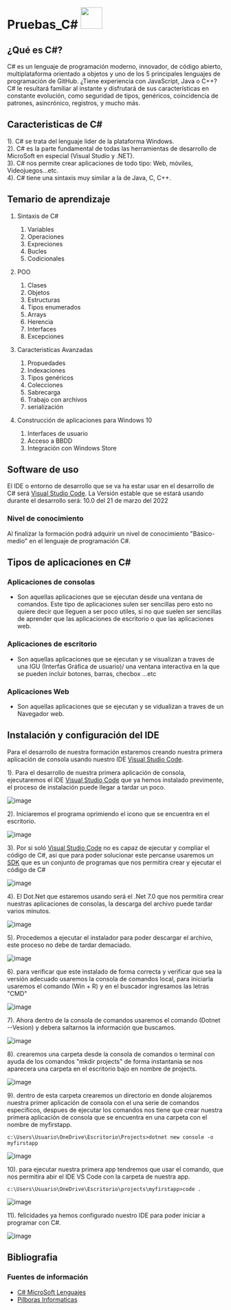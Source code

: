 # Pruebas_C# <img alt="" style="width: 50px; height: 50px;" class="" src="https://tse3.mm.bing.net/th?id=OIP.dDiDKax3YyAEQsjMXkrPoAHaHa&amp;pid=Api&amp;P=0" id="yui_3_5_1_1_1682280372914_520">

## ¿Qué es C#?

C# es un lenguaje de programación moderno, innovador, de código abierto, multiplataforma orientado a objetos y uno de los 5 principales lenguajes de programación de GitHub. ¿Tiene experiencia con JavaScript, Java o C++? C# le resultará familiar al instante y disfrutará de sus características en constante evolución, como seguridad de tipos, genéricos, coincidencia de patrones, asincrónico, registros, y mucho más.


## Caracteristicas de C#

1). C# se trata del lenguaje lider de la plataforma Windows.<br>
2). C# es la parte fundamental de todas las herramientas de desarrollo de MicroSoft en especial (Visual Studio y .NET).<br>
3). C# nos permite crear aplicaciones de todo tipo: Web, móviles, Videojuegos...etc.<br>
4). C# tiene una sintaxis muy similar a la de Java, C, C++.<br>


## Temario de aprendizaje

1. Sintaxis de C#
   1. Variables 
   2. Operaciones 
   3. Expreciones 
   4. Bucles 
   5. Codicionales 

2. POO
   1. Clases 
   2. Objetos 
   3. Estructuras 
   4. Tipos enumerados 
   5. Arrays 
   6. Herencia 
   7. Interfaces 
   8. Excepciones 

3. Caracteristícas Avanzadas 
    1. Propuedades  
    2. Indexaciones 
    3. Tipos genéricos 
    4. Colecciones 
    5. Sabrecarga  
    6. Trabajo con archivos 
    7. serialización 

4. Construcción de aplicaciones para Windows 10
    1. Interfaces de usuario <br>
    2. Acceso a BBDD <br>
    3. Integración con Windows Store <br>

## Software de uso 
El IDE o entorno de desarrollo que se va ha estar usar en el desarrollo de C# será [Visual Studio Code](https://code.visualstudio.com/ "Viaula Studio Code"). La Versión estable que se estará usando durante el desarrollo será: 10.0 del 21 de marzo del 2022

### Nivel de conocimiento 
 Al finalizar la formación podrá adquirir un nivel de conocimiento "Básico-medio" en el lenguaje de programación C#.

## Tipos de aplicaciones en C#

### Aplicaciones de consolas

  - Son aquellas aplicaciones que se ejecutan desde una ventana de comandos. Este tipo de aplicaciones sulen ser sencillas pero esto no quiere decir que lleguen a ser
  poco utiles, si no que suelen ser sencillas de aprender que las aplicaciones de escritorio o que las aplicaciones web.
 
### Aplicaciones de escritorio
  
  - Son aquellas aplicaciones  que se ejecutan y se visualizan a traves de una IGU (Interfas Gráfica de usuario)/ una ventana interactiva en la que se pueden incluir botones, barras, checbox ...etc
  
### Aplicaciones Web

  - Son aquellas aplicaciones que se ejecutan y se vidualizan a traves de un Navegador web.

## Instalación y configuración del IDE

 Para el desarrollo de nuestra formación estaremos creando nuestra primera aplicación de consola usando nuestro IDE [Visual Studio Code](https://code.visualstudio.com/ "Viaula Studio Code").

1). Para el desarrollo de nuestra primera aplicación de consola, ejecutaremos el IDE [Visual Studio Code](https://code.visualstudio.com/ "Viaula Studio Code") que  ya hemos instalado previmente, el proceso de instalación puede llegar a tardar un poco.

![image](https://github.com/Brayan-Hc11/Practicas_de_C-/assets/118775234/302fc708-517c-4372-897f-3c403456ca58)

2). Iniciaremos el programa oprimiendo el icono que se encuentra en el escritorio.

![image](https://github.com/Brayan-Hc11/Practicas_de_C-/assets/118775234/985f6c0e-8ad9-4c45-bcd3-d6cf149cdebf)

3). Por si soló  [Visual Studio Code](https://code.visualstudio.com/ "Viaula Studio Code") no es capaz de ejecutar  y compliar el código de C#, asi que para poder solucionar este percanse usaremos un [SDK](https://dotnet.microsoft.com/en-us/download "SDK") que es un conjunto de programas que nos permitira crear y ejecutar el código de C#

![image](https://github.com/Brayan-Hc11/Practicas_de_C-/assets/118775234/dfd5f32a-57da-4128-b694-4116cd5546bf)

4). El Dot.Net que estaremos usando será el .Net 7.0 que nos permitira crear nuestras aplicaciones de consolas, la descarga del archivo puede tardar varios minutos.

![image](https://github.com/Brayan-Hc11/Practicas_de_C-/assets/118775234/e008cc72-7002-4787-b717-9c008fb671c5)

5). Procedemos a ejecutar el instalador para poder descargar el archivo, este proceso no debe de tardar demaciado.

![image](https://github.com/Brayan-Hc11/Practicas_de_C-/assets/118775234/0c51bbbe-3143-41f6-82f5-93e1cb599482)

6). para verificar que este instalado de forma correcta y verificar que sea la versión adecuado usaremos la consola de comandos local, para iniciarla usaremos el comando (Win + R) y en el buscador ingresamos las letras "CMD"

![image](https://github.com/Brayan-Hc11/Practicas_de_C-/assets/118775234/5281c5bb-7820-48e5-8bf9-e3b69456b5e4)

7). Ahora dentro de la consola de comandos usaremos el comando (Dotnet --Vesion) y debera saltarnos la información que buscamos.

![image](https://github.com/Brayan-Hc11/Practicas_de_C-/assets/118775234/d5d1c36f-d06d-4855-84ab-c1b4862c0cb4)

8). crearemos una carpeta desde la consola de comandos o terminal con ayuda de los comandos "mkdir projects" de forma instantania se nos aparecera una carpeta en el escritorio bajo en nombre de projects.

![image](https://github.com/Brayan-Hc11/Practicas_de_C-/assets/118775234/7c4928f3-6df0-4416-8d6a-f5f52ac73d55)

9). dentro de esta carpeta crearemos un directorio  en donde alojaremos nuestra primer aplicación de consola con el una serie de comandos especificos, despues de ejecutar los comandos nos tiene que crear nuestra primera aplicación de consola que se encuentra en una carpeta con el nombre de myfirstapp.
~~~
c:\Users\Usuario\OneDrive\Escritorio\Projects>dotnet new console -o myfirstapp
~~~
![image](https://github.com/Brayan-Hc11/Practicas_de_C-/assets/118775234/8713e101-34a1-463d-a07b-5152efb3a7e7)

10). para ejecutar nuestra primera app tendremos que usar el comando, que nos permitira abir el IDE VS Code con la carpeta de nuestra app.
~~~
c:\Users\Usuario\OneDrive\Escritorio\projects\myfirstapp>code . 
~~~
![image](https://github.com/Brayan-Hc11/Practicas_de_C-/assets/118775234/7df6ddf2-50ab-464e-80e0-d4f2c0af9c46)

11). felicidades ya hemos configurado nuestro IDE para poder iniciar a programar con C#.

![image](https://github.com/Brayan-Hc11/Practicas_de_C-/assets/118775234/d4c09018-660f-4d0a-b32a-d20cbbe94e48)

## Bibliografia
### Fuentes de información 
- <a href="https://dotnet.microsoft.com/es-es/languages/csharp"> C# MicroSoft Lenguajes </a>
- <a href="https://www.youtube.com/playlist?list=PLU8oAlHdN5BmpIQGDSHo5e1r4ZYWQ8m4B"> Pilboras Informaticas </a>
